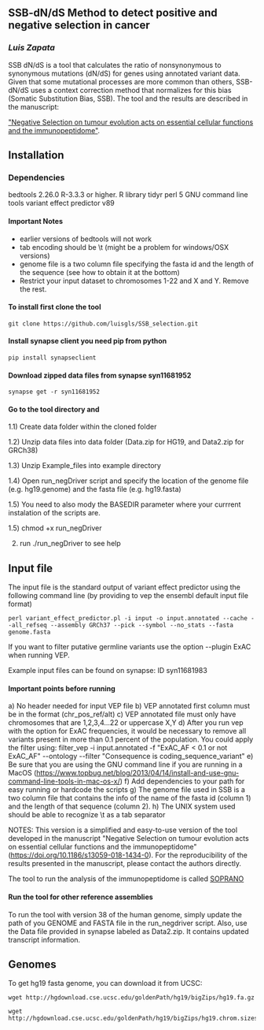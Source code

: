 ## SSB-dN/dS Method to detect positive and negative selection in cancer
### *Luis Zapata*

SSB dN/dS is a tool that calculates the ratio of nonsynonymous to synonymous mutations (dN/dS) for genes using annotated variant data. Given that some mutational processes are more common than others, SSB-dN/dS uses a context correction method that normalizes for this bias (Somatic Substitution Bias, SSB). The tool and the results are described in  the manuscript:

["Negative Selection on tumour evolution acts on essential cellular functions and the immunopeptidome"](https://doi.org/10.1186/s13059-018-1434-0).

## Installation

### Dependencies
bedtools 2.26.0
R-3.3.3 or higher.
R library tidyr
perl 5
GNU command line tools
variant effect predictor v89

#### Important Notes
- earlier versions of bedtools will not work
- tab encoding should be \t (might be a problem for windows/OSX versions)
- genome file is a two column file specifying the fasta id and the length of the sequence (see how to obtain it at the bottom)
- Restrict your input dataset to chromosomes 1-22 and X and Y. Remove the rest.

#### To install first clone the tool

```{bash}
git clone https://github.com/luisgls/SSB_selection.git
```
#### Install synapse client you need pip from python
```{bash}
pip install synapseclient
```

#### Download zipped data files from synapse syn11681952
```{bash}
synapse get -r syn11681952
```

#### Go to the tool directory and
  1.1) Create data folder within the cloned folder
  
  1.2) Unzip data files into data folder (Data.zip for HG19, and Data2.zip for GRCh38)
  
  1.3) Unzip Example_files into example directory 
  
  1.4) Open run_negDriver script and specify the location of the genome file (e.g. hg19.genome) and the fasta file (e.g. hg19.fasta) 
  
  1.5) You need to also mody the BASEDIR parameter where your currrent instalation of the scripts are.
  
  1.5) chmod +x run_negDriver
  
2) run ./run_negDriver to see help

## Input file
The input file is the standard output of variant effect predictor using the following command line (by providing to vep the ensembl default input file format)

```{bash}
perl variant_effect_predictor.pl -i input -o input.annotated --cache --all_refseq --assembly GRCh37 --pick --symbol --no_stats --fasta genome.fasta
```

If you want to filter putative germline variants use the option --plugin ExAC when running VEP.

Example input files can be found on synapse: ID syn11681983

#### Important points before running
a) No header needed for input VEP file
b) VEP annotated first column must be in the format (chr_pos_ref/alt)
c) VEP annotated file must only have chromosomes that are 1,2,3,4...22 or uppercase X,Y
d) After you run vep with the option for ExAC frequencies, it would be necessary to remove all variants present in more than 0.1 percent of the population. You could apply the filter using:
filter_vep -i input.annotated -f "ExAC_AF < 0.1 or not ExAC_AF" --ontology --filter "Consequence is coding_sequence_variant" 
e) Be sure that you are using the GNU command line if you are running in a MacOS (https://www.topbug.net/blog/2013/04/14/install-and-use-gnu-command-line-tools-in-mac-os-x/)
f) Add dependencies to your path for easy running or hardcode the scripts
g) The genome file used in SSB is a two column file that contains the info of the name of the fasta id (column 1) and the length of that sequence (column 2).
h) The UNIX system used should be able to recognize \t as a tab separator

NOTES:
This version is a simplified and easy-to-use version of the tool developed in the manuscript "Negative Selection on tumour evolution acts on essential cellular functions and the immunopeptidome" (https://doi.org/10.1186/s13059-018-1434-0). For the reproducibility of the results presented in the manuscript, please contact the authors directly.

The tool to run the analysis of the immunopeptidome is called [SOPRANO](https://github.com/luisgls/SOPRANO)

#### Run the tool for other reference assemblies
To run the tool with version 38 of the human genome, simply update the path of you GENOME and FASTA file in the run_negdriver script.
Also, use the Data file provided in synapse labeled as Data2.zip. It contains updated transcript information.

## Genomes
To get hg19 fasta genome, you can download it from UCSC:

```{bash
wget http://hgdownload.cse.ucsc.edu/goldenPath/hg19/bigZips/hg19.fa.gz

wget http://hgdownload.cse.ucsc.edu/goldenPath/hg19/bigZips/hg19.chrom.sizes

```
